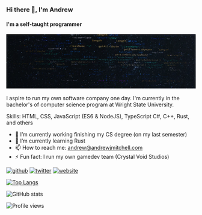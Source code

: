 ### Hi there 👋, I'm Andrew
#### I'm a self-taught programmer
![I'm a self-taught programmer](https://github.com/realandrew/realandrew/blob/master/images/github_profile_banner.png)

I aspire to run my own software company one day. I'm currently in the bachelor's of computer science program at Wright State University.

Skills: HTML, CSS, JavaScript (ES6 & NodeJS), TypeScript C#, C++, Rust, and others

- 🔭 I’m currently working finishing my CS degree (on my last semester)
- 🌱 I’m currently learning Rust
- 📫 How to reach me: andrew@andrewjmitchell.com 
- ⚡ Fun fact: I run my own gamedev team (Crystal Void Studios)


[<img src='https://cdn.jsdelivr.net/npm/simple-icons@3.0.1/icons/github.svg' alt='github' height='40'>](https://github.com/realandrew)  [<img src='https://cdn.jsdelivr.net/npm/simple-icons@3.0.1/icons/twitter.svg' alt='twitter' height='40'>](https://twitter.com/andrewmreal)  [<img src='https://cdn.jsdelivr.net/npm/simple-icons@3.0.1/icons/icloud.svg' alt='website' height='40'>](https://andrewjmitchell.com/)  

[![Top Langs](https://github-readme-stats.vercel.app/api/top-langs/?username=realandrew)](https://github.com/anuraghazra/github-readme-stats)

![GitHub stats](https://github-readme-stats.vercel.app/api?username=realandrew&show_icons=true&count_private=true)  

![Profile views](https://gpvc.arturio.dev/realandrew)  
